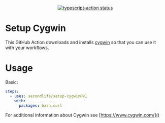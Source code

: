 <p align="center">
  <a href="https://github.com/secondlife/setup-cygwin/actions"><img alt="typescript-action status" src="https://github.com/secondlife/setup-cygwin/workflows/build-test/badge.svg"></a>
</p>

# Setup Cygwin 

This GitHub Action downloads and installs [cygwin][] so that you can use it
with your workflows.

# Usage

Basic:

```yaml
steps:
  - uses: secondlife/setup-cygwin@v1
    with:
      packages: bash,curl
```

For additional information about Cygwin see [https://www.cygwin.com/]()

[cygwin]: https://www.cygwin.com/ 
